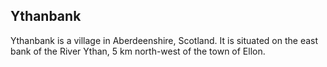 ## Ythanbank

Ythanbank is a village in Aberdeenshire, Scotland. It is situated on the east bank of the River Ythan, 5 km north-west of the town of Ellon.
